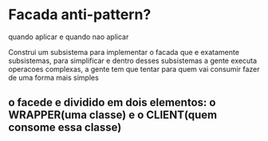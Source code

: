 <h1>Facada anti-pattern?</h1>
<p>quando aplicar e quando nao aplicar</p>
<p>Construi um subsistema para implementar o facada que e exatamente subsistemas, para simplificar e dentro desses subsistemas a gente executa operacoes complexas, a gente tem que tentar para quem vai consumir fazer de uma forma mais simples</p>

<h2>o facede e dividido em dois elementos: o WRAPPER(uma classe) e o CLIENT(quem consome essa classe)</h2>